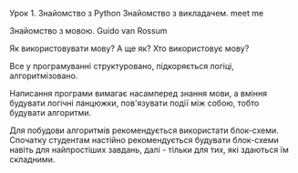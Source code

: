 Урок 1. Знайомство з Python
Знайомство з викладачем.
meet me

Знайомство з мовою.
Guido van Rossum

Як використовувати мову?  А ще як? 
 Хто використовує мову? 

Все у програмуванні структуровано, підкоряється логіці, алгоритмізовано.

Написання програми вимагає насамперед знання мови, а вміння будувати логічні ланцюжки, пов'язувати події між собою, тобто будувати алгоритми.

Для побудови алгоритмів рекомендується використати блок-схеми. Спочатку студентам настійно рекомендується будувати блок-схеми навіть для найпростіших завдань, далі - тільки для тих, які здаються їм складними.
